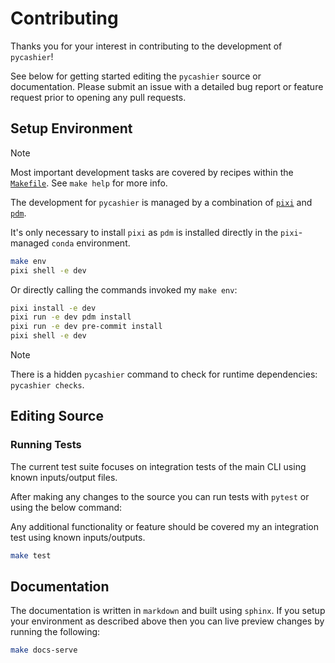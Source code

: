 # Contributing

Thanks you for your interest in contributing to the development of `pycashier`!

See below for getting started editing the `pycashier` source or documentation.
Please submit an issue with a detailed bug report or feature request prior to opening any pull requests.

## Setup Environment

> [!NOTE]
> Most important development tasks are covered by recipes within the [`Makefile`](./Makefile).
> See `make help` for more info.

The development for `pycashier` is managed by a combination
of [`pixi`](https://github.com/prefix-dev/pixi)
and [`pdm`](https://github.com/pdm-project/pdm).

It's only necessary to install `pixi` as `pdm` is installed directly in the `pixi`-managed `conda` environment.

```sh
make env
pixi shell -e dev
```

Or directly calling the commands invoked my `make env`:

```sh
pixi install -e dev
pixi run -e dev pdm install
pixi run -e dev pre-commit install
pixi shell -e dev
```

> [!NOTE]
> There is a hidden `pycashier` command to check for runtime dependencies: `pycashier checks`.

## Editing Source

### Running Tests

The current test suite focuses on integration tests of the main CLI
using known inputs/output files.

After making any changes to the source you can run tests
with `pytest` or using the below command:

Any additional functionality or feature should be covered my an integration test using known inputs/outputs.

```sh
make test
```

## Documentation

The documentation is written in `markdown` and built using `sphinx`.
If you setup your environment as described above then you can
live preview changes by running the following:

```sh
make docs-serve
```
